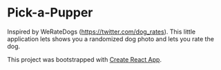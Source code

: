 # Pick-a-Pupper

Inspired by WeRateDogs (<https://twitter.com/dog_rates>). This little application lets shows you a randomized dog photo and lets you rate the dog.

This project was bootstrapped with [Create React App](https://github.com/facebook/create-react-app).
